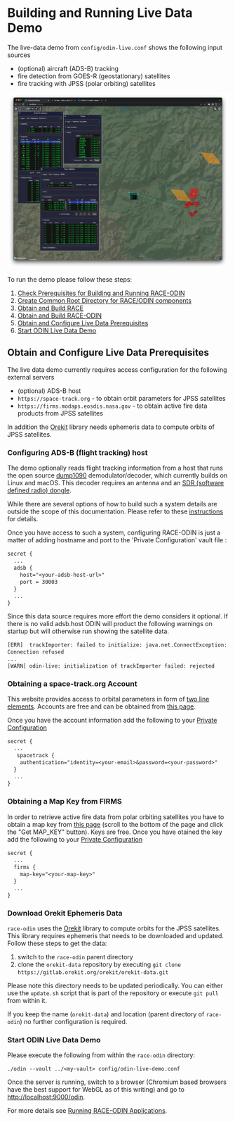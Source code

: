 # Building and Running Live Data Demo

The live-data demo from `config/odin-live.conf` shows the following input sources

 * (optional) aircraft (ADS-B) tracking
 * fire detection from GOES-R (geostationary) satellites
 * fire tracking with JPSS (polar orbiting) satellites

<img class="center scale80" src="images/live-demo.png">

To run the demo please follow these steps:

 1. [Check Prerequisites for Building and Running RACE-ODIN](prerequisites.md)
 2. [Create Common Root Directory for RACE/ODIN components](common-root.md) 
 3. [Obtain and Build RACE](building-race.md)
 4. [Obtain and Build RACE-ODIN](building-race-odin.md)
 5. [Obtain and Configure Live Data Prerequisites](#obtain-and-configure-live-data-prerequisites)
 6. [Start ODIN Live Data Demo](#start-odin-live-data-demo)

## Obtain and Configure Live Data Prerequisites
The live data demo currently requires access configuration for the following external servers
 
 * (optional) ADS-B host
 * `https://space-track.org` - to obtain orbit parameters for JPSS satellites
 * `https://firms.modaps.eosdis.nasa.gov` - to obtain active fire data products from JPSS satellites

In addition the [Orekit](https://www.orekit.org/) library needs ephemeris data to compute orbits of JPSS satellites.

### Configuring ADS-B (flight tracking) host
The demo optionally reads flight tracking information from a host that runs the open source [dump1090](https://github.com/flightaware/dump1090)
demodulator/decoder, which currently builds on Linux and macOS. This decoder requires an antenna and an 
[SDR (software defined radio) dongle](https://flightaware.store/products/pro-stick-plus).

While there are several options of how to build such a system details are outside the scope of this documentation. Please
refer to these [instructions](https://flightaware.com/adsb/piaware/build) for details.

Once you have access to such a system, configuring RACE-ODIN is just a matter of adding hostname and port to the 
'Private Configuration' vault file : 

    secret {
      ...
      adsb {
        host="<your-adsb-host-url>"
        port = 30003
      }
      ...
    }

Since this data source requires more effort the demo considers it optional. If there is no valid adsb.host ODIN
will product the following warnings on startup but will otherwise run showing the satellite data.

    [ERR]  trackImporter: failed to initialize: java.net.ConnectException: Connection refused
    ...
    [WARN] odin-live: initialization of trackImporter failed: rejected


### Obtaining a space-track.org Account
This website provides access to orbital parameters in form of [two line elements](https://en.wikipedia.org/wiki/Two-line_element_set). Accounts
are free and can be obtained from [this page](https://www.space-track.org/auth/createAccount).

Once you have the account information add the following to your [Private Configuration][priv]

    secret {
      ...
       spacetrack {
        authentication="identity=<your-email>&password=<your-password>"
      }
      ...
    }

### Obtaining a Map Key from FIRMS
In order to retrieve active fire data from polar orbiting satellites you have to obtain a map key from [this page](https://firms.modaps.eosdis.nasa.gov/usfs/api/area/)
(scroll to the bottom of the page and click the "Get MAP_KEY" button). Keys are free. Once you have otained the key
add the following to your [Private Configuration][priv]

    secret {
      ...
      firms {
        map-key="<your-map-key>"
      }
      ...
    }

### Download Orekit Ephemeris Data
`race-odin` uses the [Orekit](https://www.orekit.org/) library to compute orbits for the JPSS satellites. This library
requires ephemeris that needs to be downloaded and updated. Follow these steps to get the data:

  1. switch to the `race-odin` parent directory
  2. clone  the `orekit-data` repository by executing  `git clone https://gitlab.orekit.org/orekit/orekit-data.git`

Please note this directory needs to be updated periodically. You can either use the `update.sh` script that is part of the repository
or execute `git pull` from within it.

If you keep the name (`orekit-data`) and location (parent directory of `race-odin`) no further configuration is required.


### Start ODIN Live Data Demo
Please execute the following from within the `race-odin` directory:

    ./odin --vault ../<my-vault> config/odin-live-demo.conf

Once the server is running, switch to a browser (Chromium based browsers have the best support for WebGL as of this writing) and
go to <http://localhost:9000/odin>.

For more details see [Running RACE-ODIN Applications](running-odin.md).

[priv]: private-configuration.md